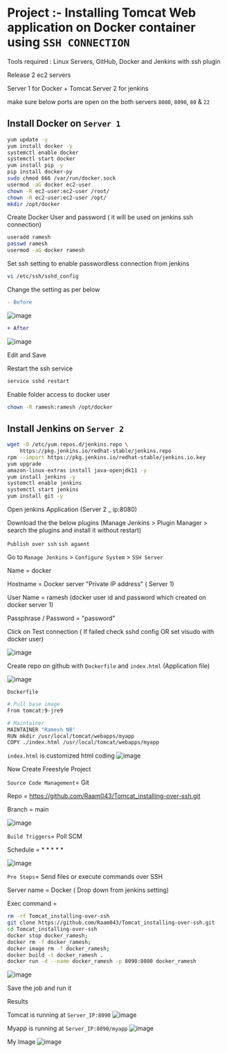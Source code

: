 # Project :-  Installing Tomcat Web application on Docker container using `SSH CONNECTION`
Tools required : Linux Servers, GitHub, Docker and Jenkins with ssh plugin

Release 2 ec2 servers 

Server 1 for Docker + Tomcat
Server 2 for jenkins

make sure below ports are open on the both servers
`8080`, `8090`, `80` & `22`

## Install Docker on `Server 1`
```sh
yum update -y
yum install docker -y
systemctl enable docker
systemctl start docker
yum install pip -y
pip install docker-py
sudo chmod 666 /var/run/docker.sock
usermod -aG docker ec2-user
chown -R ec2-user:ec2-user /root/
chown -R ec2-user:ec2-user /opt/
mkdir /opt/docker
```

Create Docker User and password ( it will be used on jenkins ssh connection)
```sh
useradd ramesh
passwd ramesh
usermod -aG docker ramesh
```
Set ssh setting to enable passwordless connection from jenkins
```sh
vi /etc/ssh/sshd_config
```
Change the setting as per below

```diff
- Before 
```
![image](https://user-images.githubusercontent.com/111989928/198711105-0672a166-bf18-4922-a0dd-074bf7f75f8d.png)
```diff
+ After
```
![image](https://user-images.githubusercontent.com/111989928/198711366-3b7384d3-e18c-42c4-b966-149aeaefbcd6.png)

Edit and Save 

Restart the ssh service
```sh
service sshd restart
```
Enable folder access to docker user
```sh
chown -R ramesh:ramesh /opt/docker
```


## Install Jenkins on `Server 2`
```sh
wget -O /etc/yum.repos.d/jenkins.repo \
    https://pkg.jenkins.io/redhat-stable/jenkins.repo
rpm --import https://pkg.jenkins.io/redhat-stable/jenkins.io.key
yum upgrade
amazon-linux-extras install java-openjdk11 -y
yum install jenkins -y
systemctl enable jenkins
systemctl start jenkins
yum install git -y
```
Open jenkins Application (Server 2 _ ip:8080)

Download the the below plugins (Manage Jenkins > Plugin Manager > search the plugins and install it without restart)

`Publish over ssh`
`ssh agaent`


Go to `Manage Jenkins` > `Configure System` > `SSH Server` 

Name = docker

Hostname = Docker server "Private IP address" ( Server 1)

User Name = ramesh    (docker user id and password which created on docker server 1)

Passphrase / Password = "password"

Click on Test connection ( If failed check sshd config OR set visudo with docker user)

![image](https://user-images.githubusercontent.com/111989928/198826055-b57b0bc0-5e21-4ab5-8b3b-6f0039090831.png)




Create repo on github with `Dockerfile` and `index.html` (Application file)

![image](https://user-images.githubusercontent.com/111989928/198836945-89d7a4b9-f596-4716-a310-d1c2e44c5008.png)

`Dockerfile` 
```sh
# Pull base image 
From tomcat:9-jre9

# Maintainer 
MAINTAINER "Ramesh NB" 
RUN mkdir /usr/local/tomcat/webapps/myapp
COPY ./index.html /usr/local/tomcat/webapps/myapp
```
`index.html` is customized html coding
![image](https://user-images.githubusercontent.com/111989928/198837047-0dcc18c7-dee9-4b87-a5d2-05d9d9fb011f.png)



Now Create Freestyle Project


`Source Code Management`= Git

Repo = https://github.com/Raam043/Tomcat_installing-over-ssh.git

Branch = main

![image](https://user-images.githubusercontent.com/111989928/198836742-b013ad1f-15c8-4d4b-bab4-852ac70ecd76.png)


`Build Triggers`= Poll SCM 

Schedule = * * * * *

![image](https://user-images.githubusercontent.com/111989928/198826209-1dd3f38c-02ae-4e68-954f-0ee271e7c026.png)


`Pre Steps`= Send files or execute commands over SSH

Server name = Docker ( Drop down from jenkins setting)

Exec command = 
```sh
rm -rf Tomcat_installing-over-ssh
git clone https://github.com/Raam043/Tomcat_installing-over-ssh.git
cd Tomcat_installing-over-ssh
docker stop docker_ramesh;
docker rm -f docker_ramesh;
docker image rm -f docker_ramesh;
docker build -t docker_ramesh .
docker run -d --name docker_ramesh -p 8090:8080 docker_ramesh

```
![image](https://user-images.githubusercontent.com/111989928/198836808-b3a9029a-a938-48ac-b8c9-012f56bbe210.png)

Save the job and run it

Results

Tomcat is running at `Server_IP:8090`
![image](https://user-images.githubusercontent.com/111989928/198837101-f67ee652-b94c-4039-a9ca-16cb4a34f4f5.png)



Myapp is running at `Server_IP:8090/myapp`
![image](https://user-images.githubusercontent.com/111989928/198837203-7a3cc60a-8d14-4521-8f48-9c68d56e47fd.png)




My Image
![image](https://user-images.githubusercontent.com/111989928/198877301-480aefd4-991c-4ddf-a180-046f1e049bb6.png)



